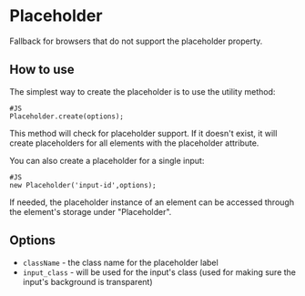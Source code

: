 Placeholder
================
Fallback for browsers that do not support the placeholder property.

How to use
----------
The simplest way to create the placeholder is to use the utility method:

    #JS
    Placeholder.create(options);

This method will check for placeholder support. If it doesn't exist, it will create placeholders for all elements with the placeholder attribute.

You can also create a placeholder for a single input:
    
    #JS
    new Placeholder('input-id',options);

If needed, the placeholder instance of an element can be accessed through the element's storage under "Placeholder".

Options
--------

  * `className` - the class name for the placeholder label
  * `input_class` - will be used for the input's class (used for making sure the input's background is transparent)
